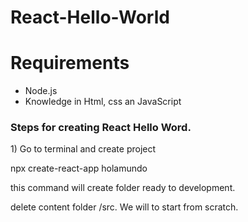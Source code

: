 # React-Hello-World
<h1>Requirements</h1>
<ul>
  <li>Node.js</li>
  <li>Knowledge in Html, css an JavaScript</li>
</ul>
<h3>Steps for creating React Hello Word.</h3>
<p>1) Go to terminal and create project</p>
<p> npx create-react-app holamundo</p>
<p>this command will create folder ready to development.</p>
<p>delete content folder /src. We will to start from scratch. </p>